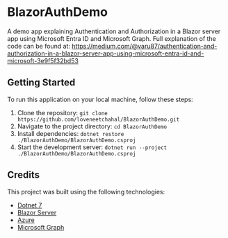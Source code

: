 # BlazorAuthDemo

A demo app explaining Authentication and Authorization in a Blazor server app using Microsoft Entra ID and Microsoft Graph.
Full explanation of the code can be found at: https://medium.com/@varu87/authentication-and-authorization-in-a-blazor-server-app-using-microsoft-entra-id-and-microsoft-3e9f5f32bd53

## Getting Started

To run this application on your local machine, follow these steps:

1. Clone the repository: `git clone https://github.com/loveneetchahal/BlazorAuthDemo.git`
2. Navigate to the project directory: `cd BlazorAuthDemo`
3. Install dependencies: `dotnet restore ./BlazorAuthDemo/BlazorAuthDemo.csproj`
4. Start the development server: `dotnet run --project ./BlazorAuthDemo/BlazorAuthDemo.csproj`

## Credits

This project was built using the following technologies:

- [Dotnet 7](https://dotnet.microsoft.com/en-us/download/dotnet/7.0)
- [Blazor Server](https://learn.microsoft.com/en-us/aspnet/core/blazor/hosting-models?view=aspnetcore-7.0#blazor-server)
- [Azure](https://portal.azure.com/)
- [Microsoft Graph](https://learn.microsoft.com/en-us/graph/overview)
